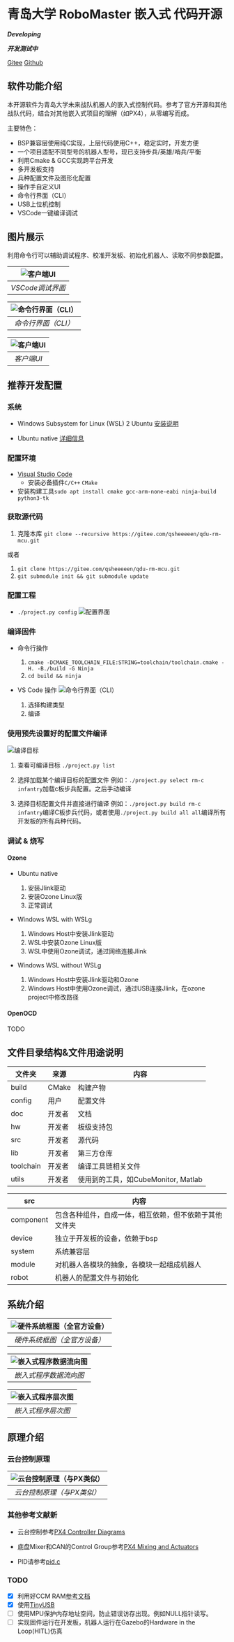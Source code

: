 # 青岛大学 RoboMaster 嵌入式 代码开源

***Developing***

***开发测试中***

[Gitee](https://gitee.com/qdu-rm-2022/qdu-rm-mcu)
[Github](https://github.com/Jiu-xiao/qdu-rm-mcu.git)

## 软件功能介绍

本开源软件为青岛大学未来战队机器人的嵌入式控制代码。参考了官方开源和其他战队代码，结合对其他嵌入式项目的理解（如PX4），从零编写而成。

主要特色：

- BSP兼容层使用纯C实现，上层代码使用C++，稳定实时，开发方便
- 一个项目适配不同型号的机器人型号，现已支持步兵/英雄/哨兵/平衡
- 利用Cmake & GCC实现跨平台开发
- 多开发板支持
- 兵种配置文件及图形化配置
- 操作手自定义UI
- 命令行界面（CLI）
- USB上位机控制
- VSCode一键编译调试

## 图片展示

利用命令行可以辅助调试程序、校准开发板、初始化机器人、读取不同参数配置。

| ![客户端UI](./doc/image/调试界面.png?raw=true "VSCode调试界面") |
| :-------------------------------------------------------------: |
|                        *VSCode调试界面*                         |

| ![命令行界面（CLI）](./doc/image/命令行界面.png?raw=true "命令行界面（CLI）") |
| :---------------------------------------------------------------------------: |
|                              *命令行界面（CLI）*                              |

| ![客户端UI](./doc/image/客户端UI.png?raw=true "客户端UI") |
| :-------------------------------------------------------: |
|                        *客户端UI*                         |

## 推荐开发配置

### 系统

- Windows Subsystem for Linux (WSL) 2 Ubuntu [安装说明](https://docs.microsoft.com/zh-cn/windows/wsl/install-win10)

- Ubuntu native [详细信息](https://ubuntu.com)

### 配置环境

- [Visual Studio Code](https://code.visualstudio.com/)
  - 安装必备插件`C/C++` `CMake`
- 安装构建工具`sudo apt install cmake gcc-arm-none-eabi ninja-build python3-tk`

### 获取源代码

1. 克隆本库 `git clone --recursive https://gitee.com/qsheeeeen/qdu-rm-mcu.git`

或者

1. `git clone https://gitee.com/qsheeeeen/qdu-rm-mcu.git`
1. `git submodule init && git submodule update`

### 配置工程

- `./project.py config`
![配置界面](./doc/image/配置工具.png?raw=true "配置界面")

### 编译固件

- 命令行操作
  1. `cmake -DCMAKE_TOOLCHAIN_FILE:STRING=toolchain/toolchain.cmake -H. -B./build -G Ninja`
  1. `cd build && ninja`

- VS Code 操作
![命令行界面（CLI）](./doc/image/VSCode编译固件.png?raw=true "命令行界面（CLI）")
  1. 选择构建类型
  1. 编译

### 使用预先设置好的配置文件编译

![编译目标](./doc/image/编译目标.png?raw=true "编译目标")

1. 查看可编译目标
`./project.py list`

1. 选择加载某个编译目标的配置文件
例如：`./project.py select rm-c infantry`加载c板步兵配置。之后手动编译

1. 选择目标配置文件并直接进行编译
例如：`./project.py build rm-c infantry`编译C板步兵代码，或者使用`./project.py build all all`编译所有开发板的所有兵种代码。

### 调试 & 烧写

#### Ozone

- Ubuntu native
  1. 安装Jlink驱动
  1. 安装Ozone Linux版
  1. 正常调试

- Windows WSL with WSLg
  1. Windows Host中安装Jlink驱动
  1. WSL中安装Ozone Linux版
  1. WSL中使用Ozone调试，通过网络连接Jlink

- Windows WSL without WSLg
  1. Windows Host中安装Jlink驱动和Ozone
  1. Windows Host中使用Ozone调试，通过USB连接Jlink，在ozone project中修改路径

#### OpenOCD

TODO

## 文件目录结构&文件用途说明

| 文件夹    | 来源   | 内容                                |
| --------- | ------ | ----------------------------------- |
| build     | CMake  | 构建产物                            |
| config    | 用户   | 配置文件                            |
| doc       | 开发者 | 文档                                |
| hw        | 开发者 | 板级支持包                          |
| src       | 开发者 | 源代码                              |
| lib       | 开发者 | 第三方仓库                          |
| toolchain | 开发者 | 编译工具链相关文件                  |
| utils     | 开发者 | 使用到的工具，如CubeMonitor, Matlab |

| src       | 内容                                                   |
| --------- | ------------------------------------------------------ |
| component | 包含各种组件，自成一体，相互依赖，但不依赖于其他文件夹 |
| device    | 独立于开发板的设备，依赖于bsp                          |
| system    | 系统兼容层                                             |
| module    | 对机器人各模块的抽象，各模块一起组成机器人             |
| robot     | 机器人的配置文件与初始化                               |

## 系统介绍

| ![硬件系统框图（全官方设备）](./doc/image/步兵嵌入式硬件框图.png?raw=true "硬件系统框图（全官方设备）") |
| :-----------------------------------------------------------------------------------------------------: |
|                                      *硬件系统框图（全官方设备）*                                       |

| ![嵌入式程序数据流向图](./doc/image/嵌入式程序数据流向图.png?raw=true "嵌入式程序数据流向图") |
| :-------------------------------------------------------------------------------------------: |
|                                    *嵌入式程序数据流向图*                                     |

| ![嵌入式程序层次图](./doc/image/嵌入式程序层次图.png?raw=true "嵌入式程序层次图") |
| :-------------------------------------------------------------------------------: |
|                                *嵌入式程序层次图*                                 |

## 原理介绍

### 云台控制原理

| ![云台控制原理（与PX类似）](./doc/image/云台控制原理.png?raw=true "嵌入式程序层次图") |
| :-----------------------------------------------------------------------------------: |
|                              *云台控制原理（与PX类似）*                               |

### 其他参考文献新

- 云台控制参考[PX4 Controller Diagrams](https://dev.px4.io/master/en/flight_stack/controller_diagrams.html)

- 底盘Mixer和CAN的Control Group参考[PX4 Mixing and Actuators](https://dev.px4.io/master/en/concept/mixing.html)

- PID请参考[pid.c](src/component/comp_pid.c)

### TODO

- [x] 利用好CCM RAM[参考文档](https://www.st.com/resource/en/application_note/an4296-use-stm32f4stm32g4-ccm-sram-with-iar-embedded-workbench-keil-mdkarm-stmicroelectronics-stm32cubeide-and-other-gnubased-toolchains-stmicroelectronics.pdf)
- [x] 使用[TinyUSB](https://github.com/hathach/tinyusb)
- [ ] 使用MPU保护内存地址空间，防止错误访存出现。例如NULL指针读写。
- [ ] 实现固件运行在开发板，机器人运行在Gazebo的Hardware in the Loop(HITL)仿真
